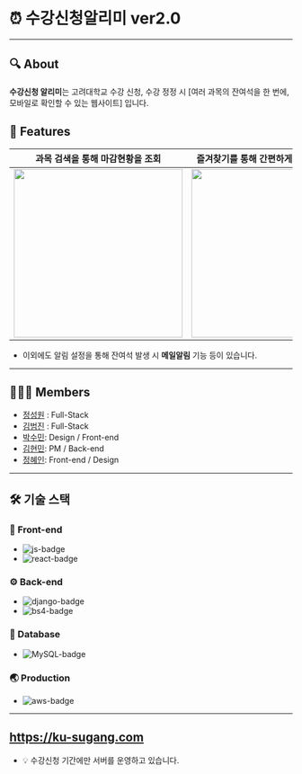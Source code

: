 # ⏰ 수강신청알리미 ver2.0

---

## 🔍 About

**수강신청 알리미**는 고려대학교 수강 신청, 수강 정정 시
[여러 과목의 잔여석을 한 번에, 모바일로 확인할 수 있는 웹사이트] 입니다.

## 📌 Features

|                                              과목 검색을 통해 마감현황을 조회                                              |                                          즐겨찾기를 통해 간편하게 마감현황을 조회                                          |
| :------------------------------------------------------------------------------------------------------------------------: | :------------------------------------------------------------------------------------------------------------------------: |
| <img src=https://user-images.githubusercontent.com/63051399/120160761-91309b80-c231-11eb-917b-a34844c190fe.gif width=300/> | <img src=https://user-images.githubusercontent.com/63051399/120160745-8bd35100-c231-11eb-92c3-5eb21463bc7f.gif width=300/> |

- 이외에도 알림 설정을 통해 잔여석 발생 시 **메일알림** 기능 등이 있습니다.

---

## 👩🏻‍💻 Members

- [정성원](https://github.com/SeongwonChung) : Full-Stack
- [김범진](https://github.com/jinsim) : Full-Stack
- [박수민](https://github.com/sumins2): Design / Front-end
- [김현민](https://github.com/codinghyunman2): PM / Back-end
- [정혜인](https://github.com/hyeinjung27): Front-end / Design

---

## 🛠 기술 스택

### 📱 Front-end

- ![js-badge](https://img.shields.io/badge/-JavaScript-%23F7DF1E?logo=JavaScript)
- ![react-badge](https://img.shields.io/badge/-React-blue?logo=react)

### ⚙️ Back-end

- ![django-badge](https://img.shields.io/badge/-django-%23092E20?logo=Django)
- ![bs4-badge](https://img.shields.io/badge/-beautifulsoup-lightgrey)

### 💾 Database

- ![MySQL-badge](https://img.shields.io/badge/-MySQL-%234479A1?logo=MySQL)

### 🌏 Production

- ![aws-badge](https://img.shields.io/badge/-elastic%20beanstalk-orange?logo=Amazon%20AWS)

---

## https://ku-sugang.com

- 💡 수강신청 기간에만 서버를 운영하고 있습니다.
